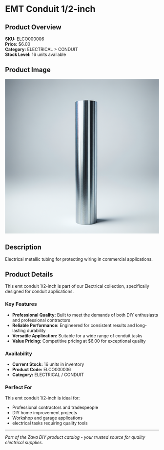 # EMT Conduit 1/2-inch

## Product Overview

**SKU:** ELCO000006  
**Price:** $6.00  
**Category:** ELECTRICAL > CONDUIT  
**Stock Level:** 16 units available  

## Product Image

![EMT Conduit 1/2-inch](https://raw.githubusercontent.com/microsoft/ai-tour-26-zava-diy-dataset-plus-mcp/refs/heads/main/images/electrical_conduit_emt_conduit_12_inch_20250620_205930.png)

## Description

Electrical metallic tubing for protecting wiring in commercial applications.

## Product Details

This emt conduit 1/2-inch is part of our Electrical collection, specifically designed for conduit applications. 

### Key Features

- **Professional Quality:** Built to meet the demands of both DIY enthusiasts and professional contractors
- **Reliable Performance:** Engineered for consistent results and long-lasting durability
- **Versatile Application:** Suitable for a wide range of conduit tasks
- **Value Pricing:** Competitive pricing at $6.00 for exceptional quality

### Availability

- **Current Stock:** 16 units in inventory
- **Product Code:** ELCO000006
- **Category:** ELECTRICAL / CONDUIT

### Perfect For

This emt conduit 1/2-inch is ideal for:
- Professional contractors and tradespeople
- DIY home improvement projects  
- Workshop and garage applications
- electrical tasks requiring quality tools

---

*Part of the Zava DIY product catalog - your trusted source for quality electrical supplies.*
